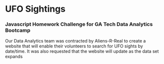 # UFO Sightings
### Javascript Homework Challenge for GA Tech Data Analytics Bootcamp

Our Data Analytics team was contracted by Aliens-R-Real to create a website that will enable their volunteers to search for UFO sights by date/time. It was also requested that the website will update as the data set expands 

